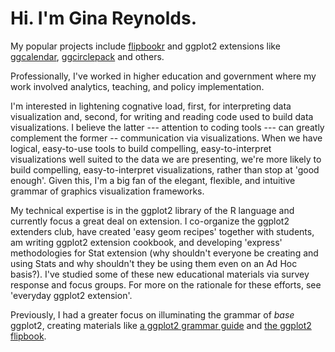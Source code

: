 # Hi. I'm Gina Reynolds.

My popular projects include [flipbookr](https://github.com/EvaMaeRey/flipbookr) and ggplot2 extensions like [ggcalendar](https://evamaerey.github.io/ggcalendar/), [ggcirclepack](https://github.com/EvaMaeRey/ggcirclepack) and others.  

Professionally, I've worked in higher education and government where my work involved analytics, teaching, and policy implementation.   

I'm interested in lightening cognative load, first, for interpreting data visualization and, second, for writing and reading code used to build data visualizations.  I believe the latter --- attention to coding tools --- can greatly complement the former -- communication via visualizations. When we have logical, easy-to-use tools to build compelling, easy-to-interpret visualizations well suited to the data we are presenting, we're more likely to build compelling, easy-to-interpret visualizations, rather than stop at 'good enough'.   Given this, I'm a big fan of the elegant, flexible, and intuitive grammar of graphics visualization frameworks. 

My technical expertise is in the ggplot2 library of the R language and currently focus a great deal on extension.  I co-organize the ggplot2 extenders club, have created 'easy geom recipes' together with students, am writing ggplot2 extension cookbook, and developing 'express' methodologies for Stat extension (why shouldn't everyone be creating and using Stats and why shouldn't they be using them even on an Ad Hoc basis?).  I've studied some of these new educational materials via survey response and focus groups. For more on the rationale for these efforts, see 'everyday ggplot2 extension'.

Previously, I had a greater focus on illuminating the grammar of *base* ggplot2, creating materials like [a ggplot2 grammar guide](https://evamaerey.github.io/ggplot2_grammar_guide/about) and [the ggplot2 flipbook](https://evamaerey.github.io/ggplot_flipbook/ggplot_flipbook_xaringan.html#1).



